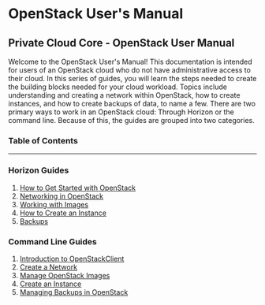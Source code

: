 # **OpenStack User's Manual**

## Private Cloud Core - OpenStack User Manual

Welcome to the OpenStack User's Manual\! This documentation is intended
for users of an OpenStack cloud who do not have administrative access to
their cloud. In this series of guides, you will learn the steps needed
to create the building blocks needed for your cloud workload. Topics
include understanding and creating a network within OpenStack, how to
create instances, and how to create backups of data, to name a few.
There are two primary ways to work in an OpenStack cloud: Through
Horizon or the command line. Because of this, the guides are grouped
into two categories.

### **Table of Contents**

-----

### Horizon Guides

1.  [How to Get Started with
    OpenStack](getting_started_with_openstack)
2.  [Networking in OpenStack](network_ip_traffic)
3.  [Working with Images](using_creating_images)
4.  [How to Create an Instance](create_an_instance)
5.  [Backups](backups)

### Command Line Guides

1.  [Introduction to OpenStackClient](openstackclient)
2.  [Create a Network](network_ip_traffic_cli)
3.  [Manage OpenStack
    Images](using_creating_images_cli)
4.  [Create an Instance](create_an_instance_cli)
5.  [Managing Backups in OpenStack](backups_cli)
